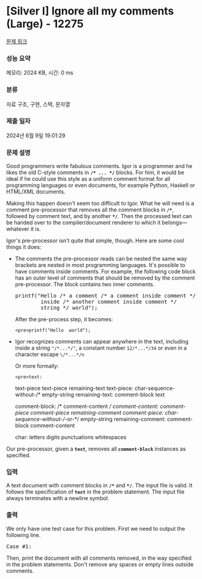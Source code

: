 # [Silver I] Ignore all my comments (Large) - 12275 

[문제 링크](https://www.acmicpc.net/problem/12275) 

### 성능 요약

메모리: 2024 KB, 시간: 0 ms

### 분류

자료 구조, 구현, 스택, 문자열

### 제출 일자

2024년 6월 9일 19:01:29

### 문제 설명

<p>Good programmers write fabulous comments. Igor is a programmer and he likes the old C-style comments in <b><code>/* ... */</code></b> blocks. For him, it would be ideal if he could use this style as a uniform comment format for all programming languages or even documents, for example Python, Haskell or HTML/XML documents.</p>

<p>Making this happen doesn't seem too difficult to Igor. What he will need is a comment pre-processor that removes all the comment blocks in <b><code>/*</code></b>, followed by comment text, and by another <b><code>*/</code></b>. Then the processed text can be handed over to the compiler/document renderer to which it belongs—whatever it is.</p>

<p>Igor's pre-processor isn't quite that simple, though. Here are some cool things it does:</p>

<ul>
	<li>The comments the pre-processor reads can be nested the same way brackets are nested in most programming languages. It's possible to have comments inside comments. For example, the following code block has an outer level of comments that should be removed by the comment pre-processor. The block contains two inner comments.
	<pre>printf("Hello /* a comment /* a comment inside comment */ 
        inside /* another comment inside comment */ 
        string */ world");
</pre>
	After the pre-process step, it becomes:

	<pre>printf("Hello  world");
</pre>
	</li>
	<li>Igor recognizes comments can appear anywhere in the text, including inside a string <code>"/*...*/"</code>, a constant number <code>12/*...*/34</code> or even in a character escape <code>\/*...*/n</code>
	<p>Or more formally:</p>

	<pre>text:
  text-piece
  text-piece remaining-text
text-piece:
  char-sequence-without-/*
  empty-string
remaining-text:
  comment-block text

comment-block:
  /* comment-content */
comment-content:
  comment-piece
  comment-piece remaining-comment
comment-piece:
  char-sequence-without-/*-or-*/
  empty-string
remaining-comment:
  comment-block comment-content

char:
  letters
  digits
  punctuations
  whitespaces
</pre>
	</li>
</ul>

<p>Our pre-processor, given a <code><b>text</b></code>, removes all <code><b>comment-block</b></code> instances as specified.</p>

### 입력 

 <p>A text document with comment blocks in <b><code>/*</code></b> and <b><code>*/</code></b>. The input file is valid. It follows the specification of <b><code>text</code></b> in the problem statement. The input file always terminates with a newline symbol.</p>

### 출력 

 <p>We only have one test case for this problem. First we need to output the following line.</p>

<pre>Case #1:
</pre>

<p>Then, print the document with all comments removed, in the way specified in the problem statements. Don't remove any spaces or empty lines outside comments.</p>

